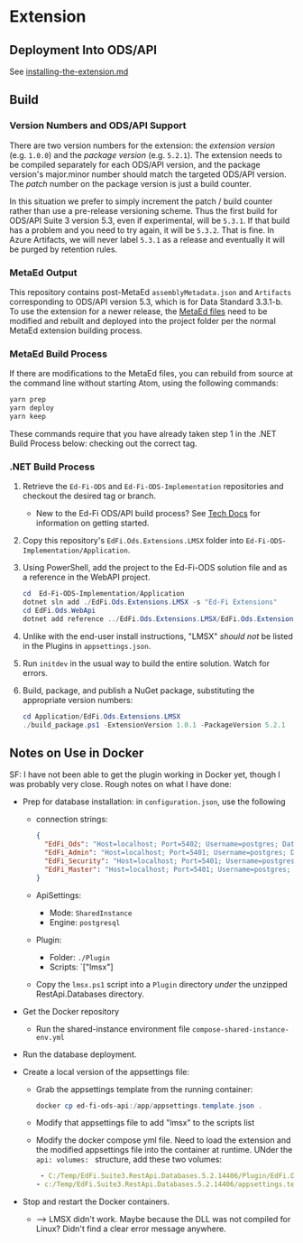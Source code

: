 # Extension

## Deployment Into ODS/API

See [installing-the-extension.md](../docs/installing-the-extension.md)

## Build

### Version Numbers and ODS/API Support

There are two version numbers for the extension: the _extension version_ (e.g.
`1.0.0`) and the _package version_ (e.g. `5.2.1`). The extension needs to be
compiled separately for each ODS/API version, and the package version's
major.minor number should match the targeted ODS/API version. The _patch_ number
on the package version is just a build counter.

In this situation we prefer to simply increment the patch / build counter rather
than use a pre-release versioning scheme. Thus the first build for ODS/API Suite
3 version 5.3, even if experimental, will be `5.3.1`. If that build has a
problem and you need to try again, it will be `5.3.2`. That is fine. In Azure
Artifacts, we will never label `5.3.1` as a release and eventually it will be
purged by retention rules.

### MetaEd Output

This repository contains post-MetaEd `assemblyMetadata.json` and `Artifacts`
corresponding to ODS/API version 5.3, which is for Data Standard 3.3.1-b. To use
the extension for a newer release, the [MetaEd files](EdFiLMSMetaEd) need to be
modified and rebuilt and deployed into the project folder per the normal MetaEd
extension building process.

### MetaEd Build Process

If there are modifications to the MetaEd files, you can rebuild from source at
the command line without starting Atom, using the following commands:

```bash
yarn prep
yarn deploy
yarn keep
```

These commands require that you have already taken step 1 in the .NET Build
Process below: checking out the correct tag.

### .NET Build Process

1. Retrieve the `Ed-Fi-ODS` and `Ed-Fi-ODS-Implementation` repositories and
   checkout the desired tag or branch.
   * New to the Ed-Fi ODS/API build process? See [Tech
     Docs](https://techdocs.ed-fi.org) for information on getting started.
2. Copy this repository's `EdFi.Ods.Extensions.LMSX` folder into
   `Ed-Fi-ODS-Implementation/Application`.
3. Using PowerShell, add the project to the Ed-Fi-ODS solution file and as a
   reference in the WebAPI project.

     ```powershell
     cd  Ed-Fi-ODS-Implementation/Application
     dotnet sln add ./EdFi.Ods.Extensions.LMSX -s "Ed-Fi Extensions"
     cd EdFi.Ods.WebApi
     dotnet add reference ../EdFi.Ods.Extensions.LMSX/EdFi.Ods.Extensions.LMSX.csproj
     ```

4. Unlike with the end-user install instructions, "LMSX" _should not_ be listed
   in the Plugins in `appsettings.json`.
5. Run `initdev` in the usual way to build the entire solution. Watch for errors.
6. Build, package, and publish a NuGet package, substituting the appropriate version numbers:

   ```powershell
   cd Application/EdFi.Ods.Extensions.LMSX
   ./build_package.ps1 -ExtensionVersion 1.0.1 -PackageVersion 5.2.1
   ```

## Notes on Use in Docker

SF: I have not been able to get the plugin working in Docker yet, though I was
probably very close. Rough notes on what I have done:

* Prep for database installation: in `configuration.json`, use the following
  * connection strings:

    ```json
    {
      "EdFi_Ods": "Host=localhost; Port=5402; Username=postgres; Database=EdFi_{0};",
      "EdFi_Admin": "Host=localhost; Port=5401; Username=postgres; Database=EdFi_Admin;",
      "EdFi_Security": "Host=localhost; Port=5401; Username=postgres; Database=EdFi_Security;",
      "EdFi_Master": "Host=localhost; Port=5401; Username=postgres; Database=postgres;"
    }
    ```

  * ApiSettings:
    * Mode: `SharedInstance`
    * Engine: `postgresql`
  * Plugin:
    * Folder: `./Plugin`
    * Scripts: `["lmsx"]
  * Copy the `lmsx.ps1` script into a `Plugin` directory _under_ the unzipped
    RestApi.Databases directory.
* Get the Docker repository
  * Run the shared-instance environment file `compose-shared-instance-env.yml`
* Run the database deployment.
* Create a local version of the appsettings file:
  * Grab the appsettings template from the running container:

    ```powershell
    docker cp ed-fi-ods-api:/app/appsettings.template.json .
    ```

  * Modify that appsettings file to add "lmsx" to the scripts list
  * Modify the docker compose yml file. Need to load the extension and the
    modified appsettings file into the container at runtime. UNder the
    `api: volumes: ` structure, add these two volumes:

    ```yml
     - C:/Temp/EdFi.Suite3.RestApi.Databases.5.2.14406/Plugin/EdFi.Ods.Extensions.LMSX.1.0.0.5.2.1:/app/Plugin/EdFi.Ods.Extensions.LMSX.1.0.0.5.2.1
    - c:/Temp/EdFi.Suite3.RestApi.Databases.5.2.14406/appsettings.template.json:/app/appsettings.template.json
    ```

* Stop and restart the Docker containers.
  * --> LMSX didn't work. Maybe because the DLL was not compiled for Linux?
    Didn't find a clear error message anywhere.
